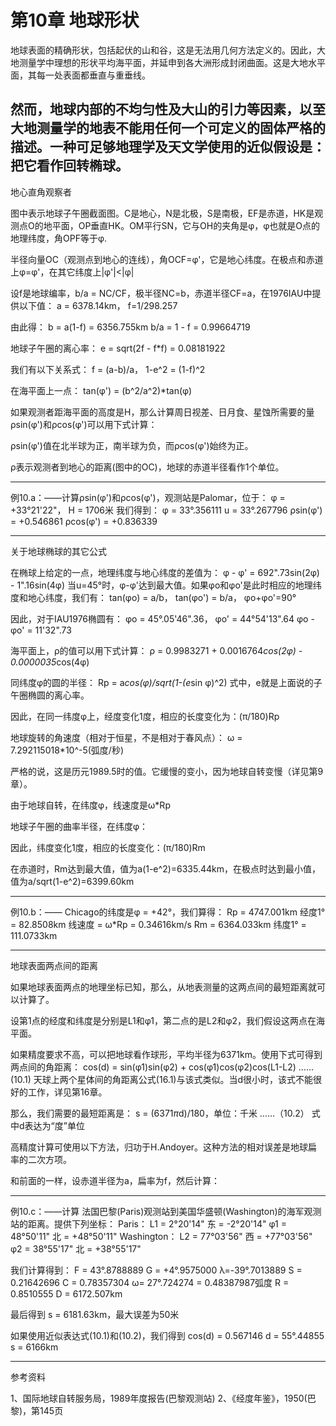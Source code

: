 # 第10章 地球形状

 
  地球表面的精确形状，包括起伏的山和谷，这是无法用几何方法定义的。因此，大地测量学中理想的形状平均海平面，并延申到各大洲形成封闭曲面。这是大地水平面，其每一处表面都垂直与重垂线。

  然而，地球内部的不均匀性及大山的引力等因素，以至大地测量学的地表不能用任何一个可定义的固体严格的描述。一种可足够地理学及天文学使用的近似假设是：把它看作回转椭球。
--------------------------------

地心直角观察者

  图中表示地球子午圈截面图。C是地心，N是北极，S是南极，EF是赤道，HK是观测点O的地平面，OP垂直HK。OM平行SN，它与OH的夹角是φ，φ也就是O点的地理纬度，角OPF等于φ.



  半径向量OC（观测点到地心的连线），角OCF=φ'，它是地心纬度。在极点和赤道上φ=φ'，在其它纬度上|φ'|<|φ|

  设f是地球编率，b/a = NC/CF，极半径NC=b，赤道半径CF=a，在1976IAU中提供以下值：
    a = 6378.14km，    f=1/298.257

  由此得：
    b = a(1-f) = 6356.755km
    b/a = 1 - f = 0.99664719

  地球子午圈的离心率：
    e = sqrt(2f - f*f) = 0.08181922

  我们有以下关系式：
    f = (a-b)/a，    1-e^2 = (1-f)^2

  在海平面上一点：
    tan(φ') = (b^2/a^2)*tan(φ)

  如果观测者距海平面的高度是H，那么计算周日视差、日月食、星蚀所需要的量ρsin(φ')和ρcos(φ')可以用下式计算：


  ρsin(φ')值在北半球为正，南半球为负，而ρcos(φ')始终为正。

  ρ表示观测者到地心的距离(图中的OC)，地球的赤道半径看作1个单位。

-------------------------------

例10.a：——计算ρsin(φ')和ρcos(φ')，观测站是Palomar，位于：
    φ = +33°21'22"，  H = 1706米
  我们得到：
    φ = 33°.356111
     u = 33°.267796
    ρsin(φ') = +0.546861
    ρcos(φ') = +0.836339

---------------------------------

关于地球椭球的其它公式

  在椭球上给定的一点，地理纬度与地心纬度的差值为：
    φ - φ' = 692".73sin(2φ) - 1".16sin(4φ)
  当u=45°时，φ-φ'达到最大值。如果φo和φo'是此时相应的地理纬度和地心纬度，我们有：
    tan(φo) = a/b，    tan(φo') = b/a，    φo+φo'=90°

  因此，对于IAU1976椭圆有：
    φo = 45°.05'46".36，    φo' = 44°54'13".64
    φo - φo' = 11'32".73

  海平面上，ρ的值可以用下式计算：
    ρ = 0.9983271 + 0.0016764*cos(2φ) - 0.0000035*cos(4φ)

  同纬度φ的圆的半径：
    Rp = a*cos(φ)/sqrt(1-(e*sin φ)^2)
  式中，e就是上面说的子午圈椭圆的离心率。

  因此，在同一纬度φ上，经度变化1度，相应的长度变化为：(π/180)Rp

  地球旋转的角速度（相对于恒星，不是相对于春风点）：
    ω = 7.292115018*10^-5(弧度/秒)

  严格的说，这是历元1989.5时的值。它缓慢的变小，因为地球自转变慢（详见第9章）。

  由于地球自转，在纬度φ，线速度是ω*Rp

  地球子午圈的曲率半径，在纬度φ：



  因此，纬度变化1度，相应的长度变化：(π/180)Rm

  在赤道时，Rm达到最大值，值为a(1-e^2)=6335.44km，在极点时达到最小值，值为a/sqrt(1-e^2)=6399.60km

------------------------------

例10.b：—— Chicago的纬度是φ = +42°，我们算得：
    Rp = 4747.001km
    经度1° = 82.8508km
    线速度 = ω*Rp = 0.34616km/s
    Rm = 6364.033km
    纬度1° = 111.0733km

-----------------------------------

地球表面两点间的距离

  如果地球表面两点的地理坐标已知，那么，从地表测量的这两点间的最短距离就可以计算了。

  设第1点的经度和纬度是分别是L1和φ1，第二点的是L2和φ2，我们假设这两点在海平面。

  如果精度要求不高，可以把地球看作球形，平均半径为6371km。使用下式可得到两点间的角距离：
  cos(d) = sin(φ1)sin(φ2) + cos(φ1)cos(φ2)cos(L1-L2) ……(10.1)
  天球上两个星体间的角距离公式(16.1)与该式类似。当d很小时，该式不能很好的工作，详见第16章。

  那么，我们需要的最短距离是：
    s = (6371*π*d)/180，单位：千米    ……（10.2）
  式中d表达为“度”单位

  高精度计算可使用以下方法，归功于H.Andoyer。这种方法的相对误差是地球扁率的二次方项。

  和前面的一样，设赤道半径为a，扁率为f，然后计算：



---------------------------------

例10.c：——计算 法国巴黎(Paris)观测站到美国华盛顿(Washington)的海军观测站的距离。提供下列坐标：
  Paris：
    L1 =  2°20'14" 东 =  -2°20'14"
   φ1 = 48°50'11" 北 = +48°50'11"
  Washington：
    L2 = 77°03'56" 西 = +77°03'56"
   φ2 = 38°55'17" 北 = +38°55'17"

  我们计算得到：
    F = 43°.8788889
    G = +4°.9575000
    λ=-39°.7013889
    S = 0.21642696
    C = 0.78357304
    ω= 27°.724274 = 0.48387987弧度
    R = 0.8510555
    D = 6172.507km

  最后得到 s = 6181.63km，最大误差为50米

  如果使用近似表达式(10.1)和(10.2)，我们得到
    cos(d) = 0.567146
        d  = 55°.44855
        s  = 6166km

---------------------------

参考资料

1、国际地球自转服务局，1989年度报告(巴黎观测站)
2、《经度年鉴》，1950(巴黎)，第145页
